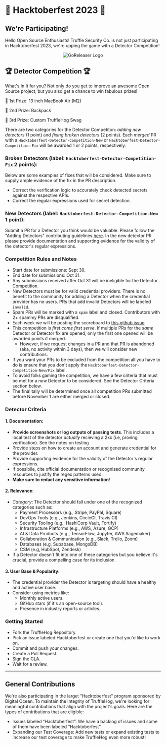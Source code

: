 # 🎉 Hacktoberfest 2023 🎉
## We're Participating!
Hello Open Source Enthusiasts! Truffle Security Co. is not just participating in Hacktoberfest 2023, we're upping the game with a Detector Competition!

<p align="center">
  <img alt="GoReleaser Logo" src="https://res.cloudinary.com/doqeieyc1/image/upload/v1695073802/TruffleHog_2_zxbt2b.png"  />
</p>

## 🏆 Detector Competition 🏆
What's In It for you? Not only do you get to improve an awesome Open Source project, but you also get a chance to win fabulous prizes!

🥇 1st Prize: 13 inch MacBook Air (M2)

🥈 2nd Prize: Backpack

🥉 3rd Prize: Custom TruffleHog Swag

There are two categories for the Detector Competiton: _adding new detectors_ (1 point) and _fixing broken detectors_ (2 points). Each _merged_ PR with a `Hacktoberfest-Detector-Competition-New` or `Hacktoberfest-Detector-Competition-Fix` will be awarded 1 or 2 points, respectively.

### Broken Detectors (label: `Hacktoberfest-Detector-Competition-Fix` 2 points):
Below are some examples of fixes that will be considered. Make sure to supply ample evidence of the fix in the PR description.
- Correct the verification logic to accurately check detected secrets against the respective APIs.
- Correct the regular expressions used for secret detection.


### New Detectors (label: `Hacktoberfest-Detector-Competition-New` 1 point):

Submit a PR for a Detector you think would be valuable. Please follow the "Adding Detectors" contributing guidelines [here](https://github.com/trufflesecurity/trufflehog/blob/main/hack/docs/Adding_Detectors_external.md). In the new detector PR please provide documentation and supporting evidence for the validity of the detector's regular expressions.

### Competition Rules and Notes
- Start date for submissions: Sept 30.
- End date for submissions: Oct 31.
- Any submissions received after Oct 31 will be ineligible for the Detector Competition.
- New Detectors must be for valid credential providers. There is no benefit to the community for adding a Detector when the credential provider has no users. PRs that add invalid Detectors will be labeled `invalid`.
- Spam PRs will be marked with a `spam` label and closed. Contributors with 2+ spammy PRs are disqualified.
- Each week we will be posting the scoreboard to [this github issue](TODO)
- This competition is _first come first serve_. If multiple PRs for the _same_ Detector or Detector fix are opened, only the first one opened will be awarded points if merged.
    - However, if we request changes in a PR and that PR is abandoned (aka, no activity within 3 days), then we will consider new contributions.
- If you want your PRs to be excluded from the competition all you have to do is ensure that you don't apply the `Hacktoberfest-Detector-Competition-New/Fix` label.
- To avoid folks gaming the competition, we have a few criteria that must be met for a _new_ Detector to be considered. See the Detector Criteria section below.
- The final tally will be determined once all competition PRs submitted before November 1 are either merged or closed.


### Detector Criteria

#### 1. Documentation:
- **Provide screenshots or log outputs of passing tests**. This includes a local test of the detector _actually_ recieving a 2xx (i.e, proving verification). See the notes on testing
- Provide steps on how to create an account and generate credential for the provider.
- Provide supporting evidence for the validity of the Detector's regular expressions.
- If possibile, cite official documentation or recognized community resources to justify the regex patterns used.
- **Make sure to redact any sensitive information**!

#### 2. Relevance:
- *Category*: The Detector should fall under one of the recognized categories such as:
  - Payment Processors (e.g., Stripe, PayPal, Square)
  - DevOps Tools (e.g., Jenkins, CircleCI, Travis CI)
  - Security Tooling (e.g., HashiCorp Vault, Fortify)
  - Infrastructure Platforms (e.g., AWS, Azure, GCP)
  - AI & Data Products (e.g., TensorFlow, Jupyter, AWS Sagemaker)
  - Collaboration & Communication (e.g., Slack, Trello, Zoom)
  - Databases (e.g, Supabase, MongoDB)
  - CSM (e.g, HubSpot, Zendesk)
- If a Detector doesn't fit into one of these categories but you believe it's crucial, provide a compelling case for its inclusion.

#### 3. User Base & Popularity:
- The credential provider the Detector is targeting should have a healthy and active user base.
- Consider using metrics like:
  - Monthly active users.
  - GitHub stars (if it's an open-source tool).
  - Presence in industry reports or articles.

### Getting Started
- Fork the TruffleHog Repository.
- Pick an issue labeled Hacktoberfest or create one that you'd like to work on.
- Commit and push your changes.
- Create a Pull Request.
- Sign the CLA.
- Wait for a review.

---

## General Contributions
We're also participating in the larget "Hacktoberfest" program sponsored by Digital Ocean. To maintain the integrity of TruffleHog, we're looking for meaningful contributions that align with the project's goals. Here are the types of contributions that are eligible:
- Issues labeled “Hacktoberfest”: We have a backlog of issues and some of them have been labeled “Hacktoberfest”.
- Expanding our Test Coverage: Add new tests or expand existing tests to increase our test coverage to make TruffleHog even more robust!


